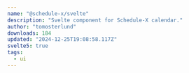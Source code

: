 ```yaml
---
name: "@schedule-x/svelte"
description: "Svelte component for Schedule-X calendar."
author: "tomosterlund"
downloads: 184
updated: "2024-12-25T19:08:58.117Z"
svelte5: true
tags: 
  - ui
---
```

